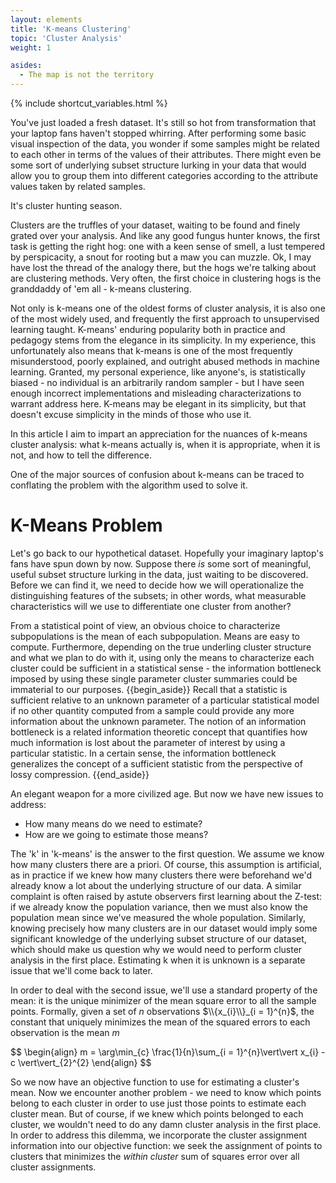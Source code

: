 ```yaml
---
layout: elements
title: 'K-means Clustering'
topic: 'Cluster Analysis'
weight: 1

asides:
  - The map is not the territory
---
```

{% include shortcut_variables.html %}
<div id="top-plot"></div>

You've just loaded a fresh dataset. It's still so hot from transformation that
your laptop fans haven't stopped whirring. After performing some basic visual
inspection of the data, you wonder if some samples might be related to each
other in terms of the values of their attributes. There might even be some sort
of underlying subset structure lurking in your data that would allow you to
group them into different categories according to the attribute values taken by
related samples.

It's cluster hunting season.

Clusters are the truffles of your dataset, waiting to be found and finely grated
over your analysis. And like any good fungus hunter knows, the first
task is getting the right hog: one with a keen sense of smell, a lust tempered
by perspicacity, a snout for rooting but a maw you can muzzle. Ok, I may have
lost the thread of the analogy there, but the hogs we're talking about are
clustering methods. Very often, the first choice in clustering hogs is the
granddaddy of 'em all - k-means clustering.

Not only is k-means one of the oldest forms of cluster analysis, it is also one
of the most widely used, and frequently the first approach to unsupervised
learning taught. K-means' enduring popularity both in practice and pedagogy
stems from the elegance in its simplicity. In my experience, this unfortunately
also means that k-means is one of the most frequently misunderstood, poorly
explained, and outright abused methods in machine learning. Granted, my personal
experience, like anyone's, is statistically biased - no individual is an
arbitrarily random sampler - but I have seen enough incorrect implementations
and misleading characterizations to warrant address here. K-means may be elegant
in its simplicity, but that doesn't excuse simplicity in the minds of those who
use it.

In this article I aim to impart an appreciation for the nuances of k-means
cluster analysis: what k-means actually is, when it is appropriate, when it is
not, and how to tell the difference.

One of the major sources of confusion about k-means can be traced to conflating
the problem with the algorithm used to solve it.

# K-Means Problem

Let's go back to our hypothetical dataset. Hopefully your imaginary laptop's
fans have spun down by now. Suppose there *is* some sort of meaningful, useful
subset structure lurking in the data, just waiting to be discovered. Before we
can find it, we need to decide how we will operationalize the distinguishing
features of the subsets; in other words, what measurable characteristics will
we use to differentiate one cluster from another?

From a statistical point of view, an obvious choice to characterize
subpopulations is the mean of each subpopulation. Means are easy to compute.
Furthermore, depending on the true underling cluster structure and what we plan
to do with it, using only the means to characterize each cluster could be
sufficient in a statistical sense - the information bottleneck imposed by using
these single parameter cluster summaries could be immaterial to our purposes.
{{begin_aside}}
Recall that a statistic is <def>sufficient</def> relative to an unknown
parameter of a particular statistical model if no other quantity computed from
a sample could provide any more information about the unknown parameter. The
notion of an <def>information bottleneck</def> is a related information
theoretic concept that quantifies how much information is lost about the
parameter of interest by using a particular statistic. In a certain sense, the
information bottleneck generalizes the concept of a sufficient statistic from
the perspective of lossy compression.
{{end_aside}}

An elegant weapon for a more civilized age. But now we have new issues to
address:
 - How many means do we need to estimate?
 - How are we going to estimate those means?

The 'k' in 'k-means' is the answer to the first question. We assume we know how
many clusters there are a priori. Of course, this assumption is artificial, as in
practice if we knew how many clusters there were beforehand we'd already know
a lot about the underlying structure of our data. A similar complaint is often
raised by astute observers first learning about the Z-test: if we already know
the population variance, then we must also know the population mean since we've
measured the whole population. Similarly, knowing precisely how many clusters
are in our dataset would imply some significant knowledge of the underlying
subset structure of our dataset, which should make us question why we would need
to perform cluster analysis in the first place. Estimating k when it is
unknown is a separate issue that we'll come back to later.

In order to deal with the second issue, we'll use a standard property of the
mean: it is the unique minimizer of the mean square error to all the sample points.
Formally, given a set of $n$ observations $\\{x_{i}\\}_{i = 1}^{n}$, the constant
that uniquely minimizes the mean of the squared errors to each observation is
the mean $m$

<div>
$$
\begin{align}
m = \arg\min_{c} \frac{1}{n}\sum_{i = 1}^{n}\vert\vert x_{i} - c \vert\vert_{2}^{2}
\end{align}
$$
</div>

So we now have an objective function to use for estimating a cluster's mean.
Now we encounter another problem - we need to know which points belong to
each cluster in order to use just those points to estimate each cluster mean.
But of course, if we knew which points belonged to each cluster, we wouldn't
need to do any damn cluster analysis in the first place. In order to address
this dilemma, we incorporate the cluster assignment information into our
objective function: we seek the assignment of points to clusters that minimizes
the *within cluster* sum of squares error over all cluster assignments.

<script src="/assets/js/d3.js"></script>
<script src="/assets/js/elements/Unsupervised/Cluster_Analysis/kmeans.js"></script>
